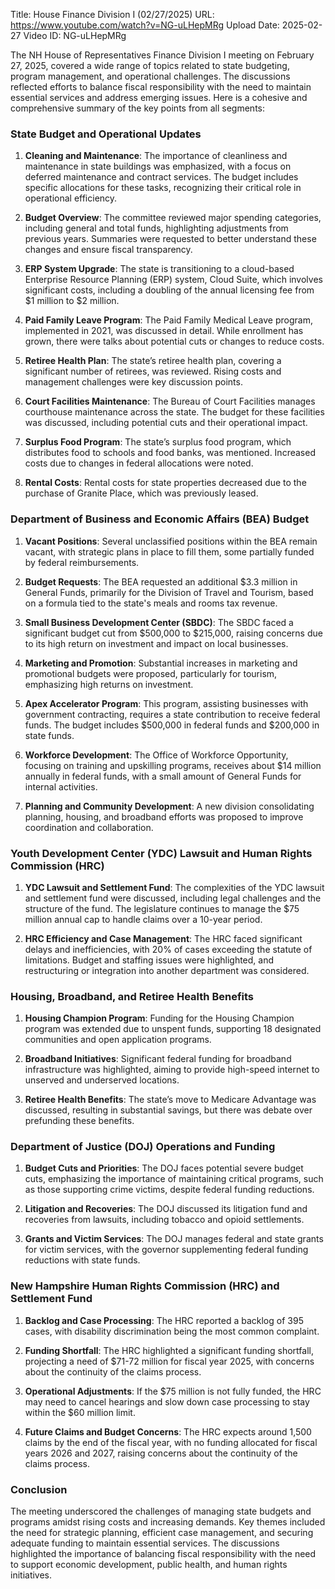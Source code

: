 Title: House Finance Division I (02/27/2025)
URL: https://www.youtube.com/watch?v=NG-uLHepMRg
Upload Date: 2025-02-27
Video ID: NG-uLHepMRg

The NH House of Representatives Finance Division I meeting on February 27, 2025, covered a wide range of topics related to state budgeting, program management, and operational challenges. The discussions reflected efforts to balance fiscal responsibility with the need to maintain essential services and address emerging issues. Here is a cohesive and comprehensive summary of the key points from all segments:

### **State Budget and Operational Updates**
1. **Cleaning and Maintenance**: The importance of cleanliness and maintenance in state buildings was emphasized, with a focus on deferred maintenance and contract services. The budget includes specific allocations for these tasks, recognizing their critical role in operational efficiency.

2. **Budget Overview**: The committee reviewed major spending categories, including general and total funds, highlighting adjustments from previous years. Summaries were requested to better understand these changes and ensure fiscal transparency.

3. **ERP System Upgrade**: The state is transitioning to a cloud-based Enterprise Resource Planning (ERP) system, Cloud Suite, which involves significant costs, including a doubling of the annual licensing fee from $1 million to $2 million.

4. **Paid Family Leave Program**: The Paid Family Medical Leave program, implemented in 2021, was discussed in detail. While enrollment has grown, there were talks about potential cuts or changes to reduce costs.

5. **Retiree Health Plan**: The state’s retiree health plan, covering a significant number of retirees, was reviewed. Rising costs and management challenges were key discussion points.

6. **Court Facilities Maintenance**: The Bureau of Court Facilities manages courthouse maintenance across the state. The budget for these facilities was discussed, including potential cuts and their operational impact.

7. **Surplus Food Program**: The state’s surplus food program, which distributes food to schools and food banks, was mentioned. Increased costs due to changes in federal allocations were noted.

8. **Rental Costs**: Rental costs for state properties decreased due to the purchase of Granite Place, which was previously leased.

### **Department of Business and Economic Affairs (BEA) Budget**
1. **Vacant Positions**: Several unclassified positions within the BEA remain vacant, with strategic plans in place to fill them, some partially funded by federal reimbursements.

2. **Budget Requests**: The BEA requested an additional $3.3 million in General Funds, primarily for the Division of Travel and Tourism, based on a formula tied to the state's meals and rooms tax revenue.

3. **Small Business Development Center (SBDC)**: The SBDC faced a significant budget cut from $500,000 to $215,000, raising concerns due to its high return on investment and impact on local businesses.

4. **Marketing and Promotion**: Substantial increases in marketing and promotional budgets were proposed, particularly for tourism, emphasizing high returns on investment.

5. **Apex Accelerator Program**: This program, assisting businesses with government contracting, requires a state contribution to receive federal funds. The budget includes $500,000 in federal funds and $200,000 in state funds.

6. **Workforce Development**: The Office of Workforce Opportunity, focusing on training and upskilling programs, receives about $14 million annually in federal funds, with a small amount of General Funds for internal activities.

7. **Planning and Community Development**: A new division consolidating planning, housing, and broadband efforts was proposed to improve coordination and collaboration.

### **Youth Development Center (YDC) Lawsuit and Human Rights Commission (HRC)**
1. **YDC Lawsuit and Settlement Fund**: The complexities of the YDC lawsuit and settlement fund were discussed, including legal challenges and the structure of the fund. The legislature continues to manage the $75 million annual cap to handle claims over a 10-year period.

2. **HRC Efficiency and Case Management**: The HRC faced significant delays and inefficiencies, with 20% of cases exceeding the statute of limitations. Budget and staffing issues were highlighted, and restructuring or integration into another department was considered.

### **Housing, Broadband, and Retiree Health Benefits**
1. **Housing Champion Program**: Funding for the Housing Champion program was extended due to unspent funds, supporting 18 designated communities and open application programs.

2. **Broadband Initiatives**: Significant federal funding for broadband infrastructure was highlighted, aiming to provide high-speed internet to unserved and underserved locations.

3. **Retiree Health Benefits**: The state’s move to Medicare Advantage was discussed, resulting in substantial savings, but there was debate over prefunding these benefits.

### **Department of Justice (DOJ) Operations and Funding**
1. **Budget Cuts and Priorities**: The DOJ faces potential severe budget cuts, emphasizing the importance of maintaining critical programs, such as those supporting crime victims, despite federal funding reductions.

2. **Litigation and Recoveries**: The DOJ discussed its litigation fund and recoveries from lawsuits, including tobacco and opioid settlements.

3. **Grants and Victim Services**: The DOJ manages federal and state grants for victim services, with the governor supplementing federal funding reductions with state funds.

### **New Hampshire Human Rights Commission (HRC) and Settlement Fund**
1. **Backlog and Case Processing**: The HRC reported a backlog of 395 cases, with disability discrimination being the most common complaint.

2. **Funding Shortfall**: The HRC highlighted a significant funding shortfall, projecting a need of $71-72 million for fiscal year 2025, with concerns about the continuity of the claims process.

3. **Operational Adjustments**: If the $75 million is not fully funded, the HRC may need to cancel hearings and slow down case processing to stay within the $60 million limit.

4. **Future Claims and Budget Concerns**: The HRC expects around 1,500 claims by the end of the fiscal year, with no funding allocated for fiscal years 2026 and 2027, raising concerns about the continuity of the claims process.

### **Conclusion**
The meeting underscored the challenges of managing state budgets and programs amidst rising costs and increasing demands. Key themes included the need for strategic planning, efficient case management, and securing adequate funding to maintain essential services. The discussions highlighted the importance of balancing fiscal responsibility with the need to support economic development, public health, and human rights initiatives.